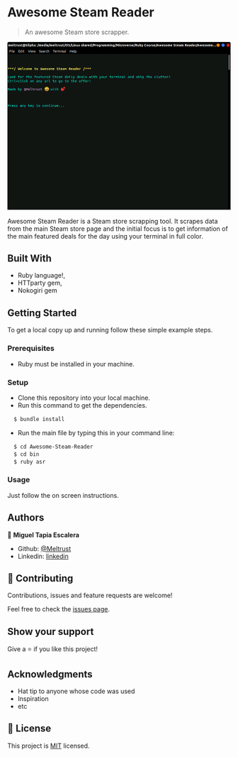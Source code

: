 # Awesome Steam Reader

> An awesome Steam store scrapper.

![screenshot](app_screenshot.png)

Awesome Steam Reader is a Steam store scrapping tool. It scrapes data from the main Steam store page and the initial focus is to get information of the main featured deals for the day using your terminal in full color.

## Built With

- Ruby language!,
- HTTparty gem,
- Nokogiri gem

## Getting Started

To get a local copy up and running follow these simple example steps.

### Prerequisites

- Ruby must be installed in your machine.

### Setup

- Clone this repository into your local machine.
- Run this command to get the dependencies.

```bash
  $ bundle install
```

- Run the main file by typing this in your command line:

```bash
  $ cd Awesome-Steam-Reader
  $ cd bin
  $ ruby asr
```

### Usage

Just follow the on screen instructions.

## Authors

👤 **Miguel Tapia Escalera**

- Github: [@Meltrust](https://github.com/Meltrust)
- Linkedin: [linkedin](https://www.linkedin.com/in/meltrust/)

## 🤝 Contributing

Contributions, issues and feature requests are welcome!

Feel free to check the [issues page](issues/).

## Show your support

Give a ⭐️ if you like this project!

## Acknowledgments

- Hat tip to anyone whose code was used
- Inspiration
- etc

## 📝 License

This project is [MIT](lic.url) licensed.

